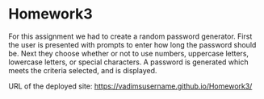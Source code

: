 # Homework3

For this assignment we had to create a random password generator. First the user is presented with prompts to enter how long the password should be. Next they choose whether or not to use numbers, uppercase letters, lowercase letters, or special characters. A password is generated which meets the criteria selected, and is displayed.

URL of the deployed site: https://vadimsusername.github.io/Homework3/